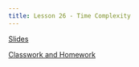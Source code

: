 ```yaml
---
title: Lesson 26 - Time Complexity
---
```


[Slides](https://github.com/novillo-cs/apcsa_material/blob/main/lessons/26_big_o_notation.pdf)

[Classwork and Homework](https://github.com/novillo-cs/apcsa_material/tree/main/classwork/26_time_complexity)
